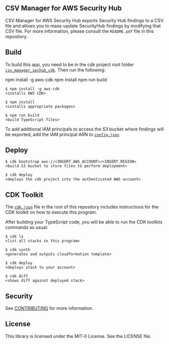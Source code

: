 ## CSV Manager for AWS Security Hub

CSV Manager for AWS Security Hub exports Security Hub findings to a CSV file and allows you to mass-update SecurityHub findings by modifying that CSV file. For more information, please consult the `README.pdf` file in this repository.

## Build

To build this app, you need to be in the cdk project root folder [`csv_manager_sechub_cdk`](/csv_manager_sechub_cdk/). Then run the following:

npm install -g aws-cdk
npm install
npm run build

    $ npm install -g aws-cdk
    <installs AWS CDK>

    $ npm install
    <installs appropriate packages>

    $ npm run build
    <build TypeScript files>

To add additional IAM principals to access the S3 bucket where findings will be exported, add the IAM principal ARN to [`config.json`](/csv_manager_sechub_cdk/config.json)
## Deploy

    $ cdk bootstrap aws://<INSERT_AWS_ACCOUNT>/<INSERT_REGION>
    <build S3 bucket to store files to perform deployment>

    $ cdk deploy
    <deploys the cdk project into the authenticated AWS account>

## CDK Toolkit

The [`cdk.json`](/csv_manager_sechub_cdk/cdk.json) file in the root of this repository includes
instructions for the CDK toolkit on how to execute this program.

After building your TypeScript code, you will be able to run the CDK toolkits commands as usual:

    $ cdk ls
    <list all stacks in this program>

    $ cdk synth
    <generates and outputs cloudformation template>

    $ cdk deploy
    <deploys stack to your account>

    $ cdk diff
    <shows diff against deployed stack>

## Security

See [CONTRIBUTING](CONTRIBUTING.md#security-issue-notifications) for more information.

## License

This library is licensed under the MIT-0 License. See the LICENSE file.

